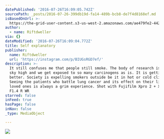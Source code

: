 ```yaml
---
datePublished: '2016-07-26T16:09:05.742Z'
sourcePath: _posts/2016-07-26-399db19d-fa14-489b-bcb8-de7f4d8168ef.md
isBasedOnUrl: >-
  https://the-grid-user-content.s3-us-west-2.amazonaws.com/ae479fe2-4428-470f-b661-4c4dc2764762.jpg
author:
  - name: Riftdweller
via: {}
dateModified: '2016-07-26T16:09:04.772Z'
title: Self explanatory
publisher:
  name: Riftdweller
  url: 'https://instagram.com/p/BIUGsRGD7ef/'
description: >-
  It still confuses me that people still smoke. The body of research is piling
  sky high and we get exposed to so many carcinogens as is. It is getting
  better. Society is expelling smokers outside be it in hot or cold climates.
  Seeing the patients who battle lung cancer and its effect on their lives and
  loved ones is always a grim experience. Shot with Fujifilm Xpro 2 + XF 16 mm
  F1.4 R WR
starred: false
inFeed: true
hasPage: false
inNav: false
_type: MediaObject

---
```

![](https://the-grid-user-content.s3-us-west-2.amazonaws.com/ae479fe2-4428-470f-b661-4c4dc2764762.jpg)